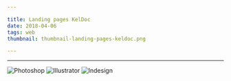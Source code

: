 ```yaml
---

title: Landing pages KelDoc
date: 2018-04-06
tags: web
thumbnail: thumbnail-landing-pages-keldoc.png

---
```



---

![Photoshop](/images/icons/photoshop.svg)
![Illustrator](/images/icons/illustrator.svg)
![Indesign](/images/icons/indesign.svg)
